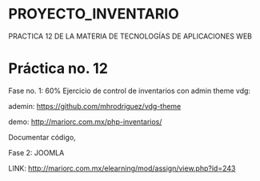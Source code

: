 # PROYECTO_INVENTARIO
PRACTICA 12 DE LA MATERIA DE TECNOLOGÍAS DE APLICACIONES WEB

# Práctica no. 12
Fase no. 1: 60%
Ejercicio de control de inventarios con admin theme vdg:

ademin:
https://github.com/mhrodriguez/vdg-theme

demo: 
http://mariorc.com.mx/php-inventarios/

Documentar código, 


Fase 2: JOOMLA

LINK: http://mariorc.com.mx/elearning/mod/assign/view.php?id=243
